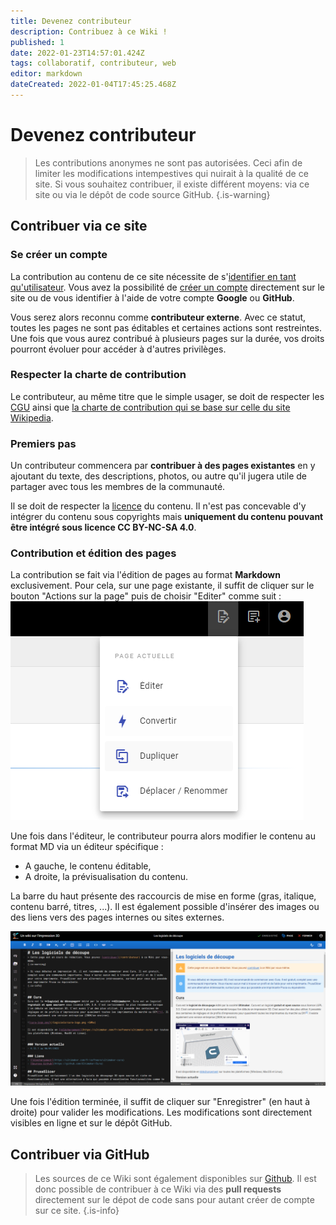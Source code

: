```yaml
---
title: Devenez contributeur
description: Contribuez à ce Wiki !
published: 1
date: 2022-01-23T14:57:01.424Z
tags: collaboratif, contributeur, web
editor: markdown
dateCreated: 2022-01-04T17:45:25.468Z
---
```


# Devenez contributeur
> Les contributions anonymes ne sont pas autorisées. Ceci afin de limiter les modifications intempestives qui nuirait à la qualité de ce site. Si vous souhaitez contribuer, il existe différent moyens: via ce site ou via le dépôt de code source GitHub.
{.is-warning}

## Contribuer via ce site
### Se créer un compte
La contribution au contenu de ce site nécessite de s'[identifier en tant qu'utilisateur](http://wiki3d.fr/login). Vous avez la possibilité de [créer un compte](http://wiki3d.fr/register) directement sur le site ou de vous identifier à l'aide de votre compte **Google** ou **GitHub**.

Vous serez alors reconnu comme **contributeur externe**. Avec ce statut, toutes les pages ne sont pas éditables et certaines actions sont restreintes. Une fois que vous aurez contribué à plusieurs pages sur la durée, vos droits pourront évoluer pour accéder à d'autres privilèges.

### Respecter la charte de contribution
Le contributeur, au même titre que le simple usager, se doit de respecter les [CGU](/cgu) ainsi que [la charte de contribution qui se base sur celle du site Wikipedia](https://fr.wikipedia.org/wiki/Wikip%C3%A9dia:Charte#:~:text=de%20l'int%C3%A9gration-,Le%20statut%20de%20la%20contribution,sp%C3%A9cialement%20la%20communaut%C3%A9%20des%20contributeurs.).

### Premiers pas
Un contributeur commencera par **contribuer à des pages existantes** en y ajoutant du texte, des descriptions, photos, ou autre qu'il jugera utile de partager avec tous les membres de la communauté.

Il se doit de respecter la [licence](/licence) du contenu. Il n'est pas concevable d'y intégrer du contenu sous copyrights mais **uniquement du contenu pouvant être intégré sous licence CC BY-NC-SA 4.0**.

### Contribution et édition des pages
La contribution se fait via l'édition de pages au format **Markdown** exclusivement. Pour cela, sur une page existante, il suffit de cliquer sur le bouton "Actions sur la page" puis de choisir "Editer" comme suit :
![contrib_actions_sur_page.png](/assets/contrib_actions_sur_page.png)

Une fois dans l'éditeur, le contributeur pourra alors modifier le contenu au format MD via un éditeur spécifique :
- A gauche, le contenu éditable,
- A droite, la prévisualisation du contenu.

La barre du haut présente des raccourcis de mise en forme (gras, italique, contenu barré, titres, ...).
Il est également possible d'insérer des images ou des liens vers des pages internes ou sites externes.

![contrib_editeur_md.png](/assets/contrib_editeur_md.png)

Une fois l'édition terminée, il suffit de cliquer sur "Enregistrer" (en haut à droite) pour valider les modifications. Les modifications sont directement visibles en ligne et sur le dépôt GitHub.

## Contribuer via GitHub
> Les sources de ce Wiki sont également disponibles sur [Github](https://github.com/impression-3D/wiki). Il est donc possible de contribuer à ce Wiki via des **pull requests** directement sur le dépot de code sans pour autant créer de compte sur ce site.
{.is-info}

